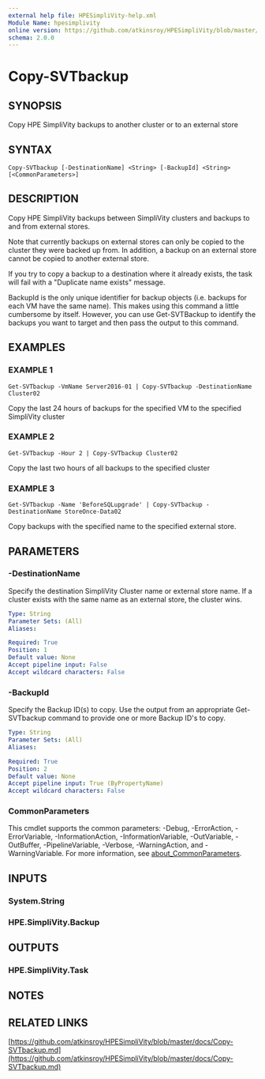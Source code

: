 ```yaml
---
external help file: HPESimpliVity-help.xml
Module Name: hpesimplivity
online version: https://github.com/atkinsroy/HPESimpliVity/blob/master/docs/Copy-SVTbackup.md
schema: 2.0.0
---
```


# Copy-SVTbackup

## SYNOPSIS
Copy HPE SimpliVity backups to another cluster or to an external store

## SYNTAX

```
Copy-SVTbackup [-DestinationName] <String> [-BackupId] <String> [<CommonParameters>]
```

## DESCRIPTION
Copy HPE SimpliVity backups between SimpliVity clusters and backups to and from external stores.

Note that currently backups on external stores can only be copied to the cluster they were backed 
up from.
In addition, a backup on an external store cannot be copied to another external store. 

If you try to copy a backup to a destination where it already exists, the task will fail with a "Duplicate
name exists" message. 

BackupId is the only unique identifier for backup objects (i.e.
backups for each VM have the same name). 
This makes using this command a little cumbersome by itself.
However, you can use Get-SVTBackup to 
identify the backups you want to target and then pass the output to this command.

## EXAMPLES

### EXAMPLE 1
```
Get-SVTbackup -VmName Server2016-01 | Copy-SVTbackup -DestinationName Cluster02
```

Copy the last 24 hours of backups for the specified VM to the specified SimpliVity cluster

### EXAMPLE 2
```
Get-SVTbackup -Hour 2 | Copy-SVTbackup Cluster02
```

Copy the last two hours of all backups to the specified cluster

### EXAMPLE 3
```
Get-SVTbackup -Name 'BeforeSQLupgrade' | Copy-SVTbackup -DestinationName StoreOnce-Data02
```

Copy backups with the specified name to the specified external store.

## PARAMETERS

### -DestinationName
Specify the destination SimpliVity Cluster name or external store name.
If a cluster exists with the
same name as an external store, the cluster wins.

```yaml
Type: String
Parameter Sets: (All)
Aliases:

Required: True
Position: 1
Default value: None
Accept pipeline input: False
Accept wildcard characters: False
```

### -BackupId
Specify the Backup ID(s) to copy.
Use the output from an appropriate Get-SVTbackup command to provide
one or more Backup ID's to copy.

```yaml
Type: String
Parameter Sets: (All)
Aliases:

Required: True
Position: 2
Default value: None
Accept pipeline input: True (ByPropertyName)
Accept wildcard characters: False
```

### CommonParameters
This cmdlet supports the common parameters: -Debug, -ErrorAction, -ErrorVariable, -InformationAction, -InformationVariable, -OutVariable, -OutBuffer, -PipelineVariable, -Verbose, -WarningAction, and -WarningVariable. For more information, see [about_CommonParameters](http://go.microsoft.com/fwlink/?LinkID=113216).

## INPUTS

### System.String
### HPE.SimpliVity.Backup
## OUTPUTS

### HPE.SimpliVity.Task
## NOTES

## RELATED LINKS

[https://github.com/atkinsroy/HPESimpliVity/blob/master/docs/Copy-SVTbackup.md](https://github.com/atkinsroy/HPESimpliVity/blob/master/docs/Copy-SVTbackup.md)

